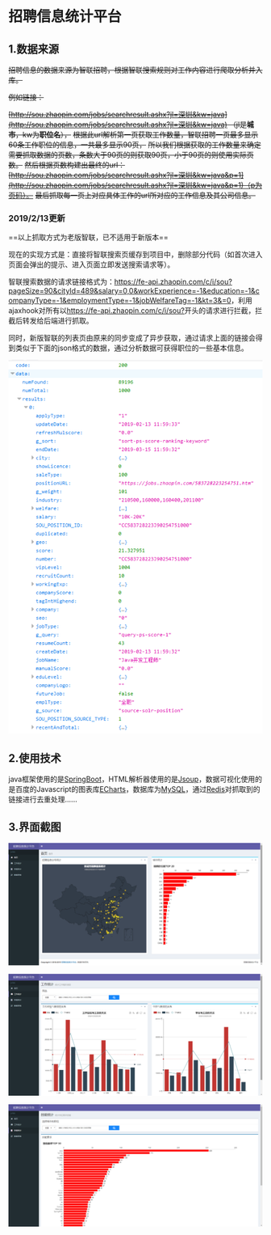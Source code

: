 # 招聘信息统计平台

## 1.数据来源

  ~~招聘信息的数据来源为智联招聘，根据智联搜索规则对工作内容进行爬取分析并入库。~~

  ~~例如链接：~~

  ~~[http://sou.zhaopin.com/jobs/searchresult.ashx?jl=深圳&kw=java](http://sou.zhaopin.com/jobs/searchresult.ashx?jl=深圳&kw=java) （jl是**城市**，kw为**职位名**），~~
  ~~根据此url解析第一页获取工作数量，智联招聘一页最多显示60条工作职位的信息，一共最多显示90页，~~
  ~~所以我们根据获取的工作数量来确定需要抓取数据的页数，条数大于90页的则获取90页，小于90页的则使用实际页数。~~
  ~~然后根据页数构建出最终的url：[http://sou.zhaopin.com/jobs/searchresult.ashx?jl=深圳&kw=java&p=1](http://sou.zhaopin.com/jobs/searchresult.ashx?jl=深圳&kw=java&p=1)（p为页码）。~~
  ~~最后抓取每一页上对应具体工作的url所对应的工作信息及其公司信息。~~

### 2019/2/13更新

==以上抓取方式为老版智联，已不适用于新版本==

现在的实现方式是：直接将智联搜索页缓存到项目中，删除部分代码（如首次进入页面会弹出的提示、进入页面立即发送搜索请求等）。

智联搜索数据的请求链接格式为：<https://fe-api.zhaopin.com/c/i/sou?pageSize=90&cityId=489&salary=0,0&workExperience=-1&education=-1&companyType=-1&employmentType=-1&jobWelfareTag=-1&kt=3&=0>，利用ajaxhook对所有以<https://fe-api.zhaopin.com/c/i/sou?>开头的请求进行拦截，拦截后转发给后端进行抓取。

同时，新版智联的列表页由原来的同步变成了异步获取，通过请求上面的链接会得到类似于下面的json格式的数据，通过分析数据可获得职位的一些基本信息。

![](src/main/resources/static/images/20190213171158.png)

## 2.使用技术

  java框架使用的是[SpringBoot](http://spring.io/projects/spring-boot)，HTML解析器使用的是[Jsoup](https://jsoup.org/)，数据可视化使用的是百度的Javascript的图表库[ECharts](http://echarts.baidu.com/)，数据库为[MySQL](https://www.mysql.com/)，通过[Redis](https://redis.io/ )对抓取到的链接进行去重处理......

3.界面截图
----------

![](src/main/resources/static/images/20190213171647.png)

![](src/main/resources/static/images/20190213171658.png)

![](src/main/resources/static/images/20190213171706.png)
